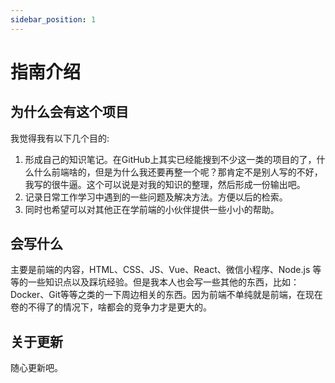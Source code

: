 ```yaml
---
sidebar_position: 1
---
```


# 指南介绍

## 为什么会有这个项目

我觉得我有以下几个目的:
1. 形成自己的知识笔记。在GitHub上其实已经能搜到不少这一类的项目的了，什么什么前端啥的，但是为什么我还要再整一个呢？那肯定不是别人写的不好，我写的很牛逼。这个可以说是对我的知识的整理，然后形成一份输出吧。
2. 记录日常工作学习中遇到的一些问题及解决方法。方便以后的检索。
3. 同时也希望可以对其他正在学前端的小伙伴提供一些小小的帮助。

## 会写什么

主要是前端的内容，HTML、CSS、JS、Vue、React、微信小程序、Node.js 等等的一些知识点以及踩坑经验。但是我本人也会写一些其他的东西，比如：Docker、Git等等之类的一下周边相关的东西。因为前端不单纯就是前端，在现在卷的不得了的情况下，啥都会的竞争力才是更大的。

## 关于更新
随心更新吧。